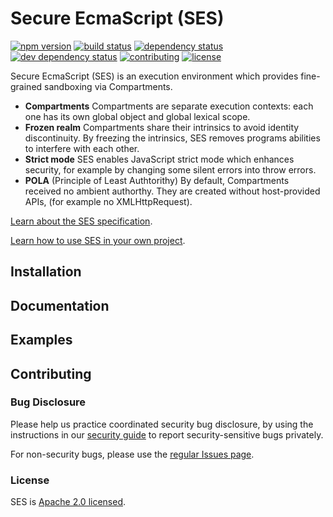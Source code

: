 # Secure EcmaScript (SES)
[![npm version][npm-svg]][npm-url]
[![build status][circleci-svg]][circleci-url]
[![dependency status][deps-svg]][deps-url]
[![dev dependency status][dev-deps-svg]][dev-deps-url]
[![contributing][contributing-svg]][contributing-url]
[![license][license-image]][license-url]

Secure EcmaScript (SES) is an execution environment which provides fine-grained sandboxing via Compartments.

* **Compartments** Compartments are separate execution contexts: each one has its own global object and global lexical scope.
* **Frozen realm** Compartments share their intrinsics to avoid identity discontinuity. By freezing the intrinsics, SES removes programs abilities to interfere with each other.
* **Strict mode** SES enables JavaScript strict mode which enhances security, for example by changing some silent errors into throw errors.
* **POLA** (Principle of Least Authtorithy) By default, Compartments received no ambient authorthy. They are created without host-provided APIs, (for example no XMLHttpRequest).

[Learn about the SES specification](https://github.com/tc39/proposal-ses).

[Learn how to use SES in your own project](https://ses-secure-ecmascript.readthedocs.io/en/latest).

## Installation

## Documentation

## Examples

## Contributing

### Bug Disclosure

Please help us practice coordinated security bug disclosure, by using the instructions in our [security guide](./SECURITY.md) to report security-sensitive bugs privately.

For non-security bugs, please use the [regular Issues
page](https://github.com/Agoric/SES/issues).

### License

SES is [Apache 2.0 licensed][license-url].

[npm-svg]: https://img.shields.io/npm/v/ses.svg?style=flat
[npm-url]: https://www.npmjs.com/package/ses
[circleci-svg]: https://circleci.com/gh/Agoric/ses.svg?style=svg
[circleci-url]: https://circleci.com/gh/Agoric/ses
[deps-svg]: https://david-dm.org/Agoric/ses.svg
[deps-url]: https://david-dm.org/Agoric/ses
[dev-deps-svg]: https://david-dm.org/Agoric/ses/dev-status.svg
[dev-deps-url]: https://david-dm.org/Agoric/ses?type=dev
[contributing-svg]: https://img.shields.io/badge/PRs-welcome-brightgreen.svg
[contributing-url]: ./CONTRIBUTING.md
[license-image]: https://img.shields.io/badge/License-Apache%202.0-blue.svg
[license-url]: ./LICENSE

